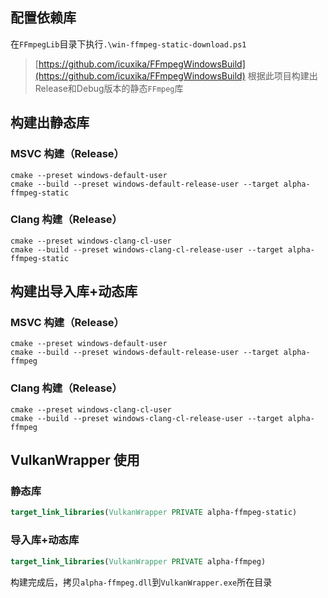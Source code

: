 ## 配置依赖库
在`FFmpegLib`目录下执行`.\win-ffmpeg-static-download.ps1`
> [https://github.com/icuxika/FFmpegWindowsBuild](https://github.com/icuxika/FFmpegWindowsBuild) 根据此项目构建出Release和Debug版本的静态`FFmpeg`库


## 构建出静态库
### MSVC 构建（Release）
```shell
cmake --preset windows-default-user
cmake --build --preset windows-default-release-user --target alpha-ffmpeg-static
```

### Clang 构建（Release）
```shell
cmake --preset windows-clang-cl-user
cmake --build --preset windows-clang-cl-release-user --target alpha-ffmpeg-static
```

## 构建出导入库+动态库
### MSVC 构建（Release）
```shell
cmake --preset windows-default-user
cmake --build --preset windows-default-release-user --target alpha-ffmpeg
```

### Clang 构建（Release）
```shell
cmake --preset windows-clang-cl-user
cmake --build --preset windows-clang-cl-release-user --target alpha-ffmpeg
```

## VulkanWrapper 使用
### 静态库
```cmake
target_link_libraries(VulkanWrapper PRIVATE alpha-ffmpeg-static)
```

### 导入库+动态库
```cmake
target_link_libraries(VulkanWrapper PRIVATE alpha-ffmpeg)
```
构建完成后，拷贝`alpha-ffmpeg.dll`到`VulkanWrapper.exe`所在目录